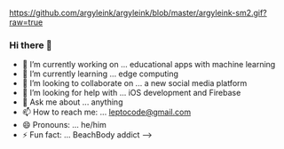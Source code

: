 https://github.com/argyleink/argyleink/blob/master/argyleink-sm2.gif?raw=true

### Hi there 👋

- 🔭 I’m currently working on ... educational apps with machine learning
- 🌱 I’m currently learning ... edge computing
- 👯 I’m looking to collaborate on ... a new social media platform
- 🤔 I’m looking for help with ... iOS development and Firebase
- 💬 Ask me about ... anything
- 📫 How to reach me: ... leptocode@gmail.com
- 😄 Pronouns: ... he/him
- ⚡ Fun fact: ... BeachBody addict
-->

